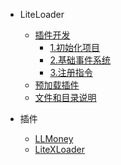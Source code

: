 * LiteLoader

  * [插件开发](zh_cn/LL/PluginsDev/)  
    * [1.初始化项目](zh_cn/LL/PluginsDev/Init-Repo)
    * [2.基础事件系统](zh_cn/LL/PluginsDev/Basic-Event)
    * [3.注册指令](zh_cn/LL/PluginsDev/Register-Commands)
  * [预加载插件](zh_cn/LL/Preload-plugins )  
  * [文件和目录说明](zh_cn/LL/Files-and-folders)

* 插件

  * [LLMoney](zh_cn/LL/Plugins/LLMoney)
  * [LiteXLoader](https://lxl.litetitle.com/)